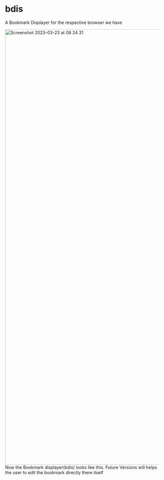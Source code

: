 # bdis
A Bookmark Displayer for the respective browser we have

<img width="1428" alt="Screenshot 2023-03-23 at 08 24 31" src="https://user-images.githubusercontent.com/28174143/227095199-cf952360-0c67-4c6d-9ccb-bcad69ef4c21.png">
Now the Bookmark displayer(bdis) looks like this.
Future Versions will helps the user to edit the bookmark directly there itself

